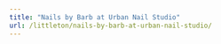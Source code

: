 ```yaml
---
title: "Nails by Barb at Urban Nail Studio"
url: /littleton/nails-by-barb-at-urban-nail-studio/
---
```

